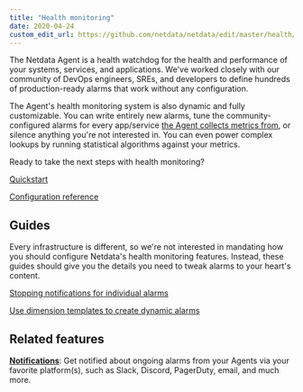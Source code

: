 ```yaml
---
title: "Health monitoring"
date: 2020-04-24
custom_edit_url: https://github.com/netdata/netdata/edit/master/health/README.md
---
```




The Netdata Agent is a health watchdog for the health and performance of your systems, services, and applications. We've
worked closely with our community of DevOps engineers, SREs, and developers to define hundreds of production-ready
alarms that work without any configuration.

The Agent's health monitoring system is also dynamic and fully customizable. You can write entirely new alarms, tune the
community-configured alarms for every app/service [the Agent collects metrics from](/docs/agent/collectors/collectors), or
silence anything you're not interested in. You can even power complex lookups by running statistical algorithms against
your metrics.

Ready to take the next steps with health monitoring?

[Quickstart](/docs/agent/health/quickstart)

[Configuration reference](/docs/agent/health/reference)

## Guides

Every infrastructure is different, so we're not interested in mandating how you should configure Netdata's health
monitoring features. Instead, these guides should give you the details you need to tweak alarms to your heart's
content.

[Stopping notifications for individual alarms](/guides/monitor/stop-notifications-alarms)

[Use dimension templates to create dynamic alarms](/guides/monitor/dimension-templates)

## Related features

**[Notifications](/docs/agent/health/notifications)**: Get notified about ongoing alarms from your Agents via your
favorite platform(s), such as Slack, Discord, PagerDuty, email, and much more.


